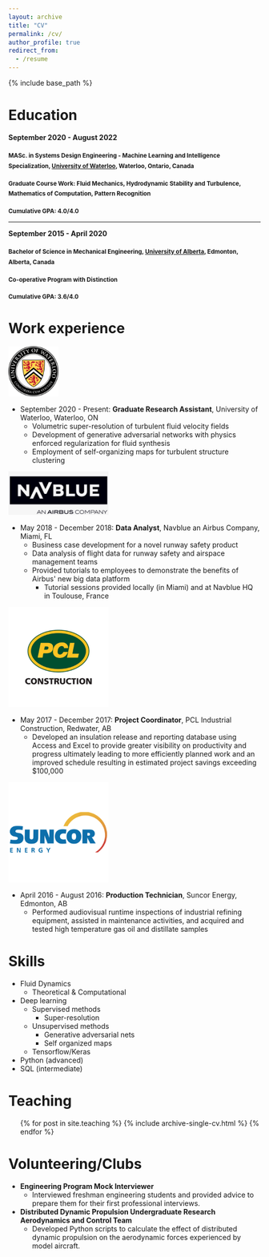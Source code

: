 ```yaml
---
layout: archive
title: "CV"
permalink: /cv/
author_profile: true
redirect_from:
  - /resume
---
```


{% include base_path %}

Education
======
**September 2020 - August 2022**

<sub> **MASc. in Systems Design Engineering - Machine Learning and Intelligence Specialization, [University of Waterloo](https://uwaterloo.ca/engineering/), Waterloo, Ontario, Canada** </sub>

<sub>**Graduate Course Work: Fluid Mechanics, Hydrodynamic Stability and Turbulence, Mathematics of Computation, Pattern Recognition**</sub>

<sub>**Cumulative GPA: 4.0/4.0**</sub>

----

**September 2015 - April 2020**

<sub>**Bachelor of Science in Mechanical Engineering, [University of Alberta](https://www.ualberta.ca/engineering/index.html), Edmonton, Alberta, Canada**</sub>

<sub>**Co-operative Program with Distinction**</sub>

<sub>**Cumulative GPA: 3.6/4.0**</sub>

Work experience
======
<img src="/images/uwaterloo.png" alt="drawing" width="100"/>

* September 2020 - Present: **Graduate Research Assistant**, University of Waterloo, Waterloo, ON
  * Volumetric super-resolution of turbulent fluid velocity fields
  * Development of generative adversarial networks with physics enforced regularization for fluid synthesis
  * Employment of self-organizing maps for turbulent structure clustering

<img src="/images/navblue.png" alt="drawing" width="200"/>

* May 2018 - December 2018: **Data Analyst**, Navblue an Airbus Company, Miami, FL
  * Business case development for a novel runway safety product
  * Data analysis of flight data for runway safety and airspace management teams
  * Provided tutorials to employees to demonstrate the benefits of Airbus' new big data platform
    * Tutorial sessions provided locally (in Miami) and at Navblue HQ in Toulouse, France 

<img src="/images/pcl.jpg" alt="drawing" width="200"/>

* May 2017 - December 2017: **Project Coordinator**, PCL Industrial Construction, Redwater, AB
  * Developed an insulation release and reporting database using Access and Excel to provide greater visibility on productivity and progress ultimately leading to more efficiently planned work and an improved schedule resulting in estimated project savings exceeding $100,000

<img src="/images/suncor.png" alt="drawing" width="200"/>

* April 2016 - August 2016: **Production Technician**, Suncor Energy, Edmonton, AB
  * Performed audiovisual runtime inspections of industrial refining equipment, assisted in maintenance activities, and acquired and tested high temperature gas oil and distillate samples

Skills
======
* Fluid Dynamics
  * Theoretical & Computational
* Deep learning
  * Supervised methods
    * Super-resolution
  * Unsupervised methods
    * Generative adversarial nets
    * Self organized maps 
  * Tensorflow/Keras
* Python (advanced)
* SQL (intermediate)

Teaching
======
  <ul>{% for post in site.teaching %}
    {% include archive-single-cv.html %}
  {% endfor %}</ul>
  
Volunteering/Clubs
======
* **Engineering Program Mock Interviewer**
  * Interviewed freshman engineering students and provided advice to prepare them for their first professional interviews.
* **Distributed Dynamic Propulsion Undergraduate Research Aerodynamics and Control Team**
  * Developed Python scripts to calculate the effect of distributed dynamic propulsion on the aerodynamic forces experienced by model aircraft.

